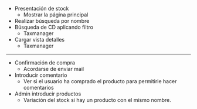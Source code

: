 * Presentación de stock
    * Mostrar la página principal
* Realizar búsqueda por nombre
* Búsqueda de CD aplicando filtro
    * Taxmanager
* Cargar vista detalles
    * Taxmanager
---
* Confirmación de compra
    * Acordarse de enviar mail
* Introducir comentario
    * Ver si el usuario ha comprado el producto para permitirle hacer comentarios
* Admin introducir productos
    * Variación del stock si hay un producto con el mismo nombre.